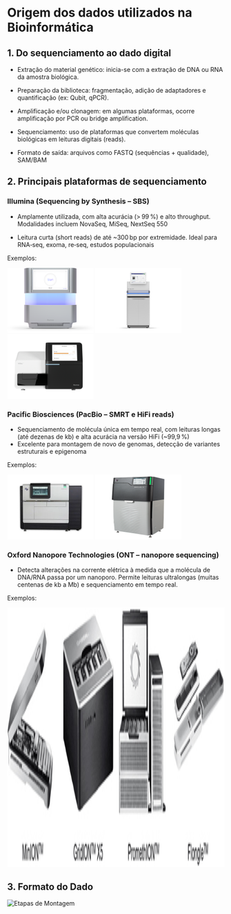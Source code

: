# Origem dos dados utilizados na Bioinformática

## 1. Do sequenciamento ao dado digital

- Extração do material genético: inicia-se com a extração de DNA ou RNA da amostra biológica.

- Preparação da biblioteca: fragmentação, adição de adaptadores e quantificação (ex: Qubit, qPCR).

- Amplificação e/ou clonagem: em algumas plataformas, ocorre amplificação por PCR ou bridge amplification.

- Sequenciamento: uso de plataformas que convertem moléculas biológicas em leituras digitais (reads).

- Formato de saída: arquivos como FASTQ (sequências + qualidade), SAM/BAM

## 2. Principais plataformas de sequenciamento
### Illumina (Sequencing by Synthesis – SBS)

- Amplamente utilizada, com alta acurácia (> 99 %) e alto throughput. Modalidades incluem NovaSeq, MiSeq, NextSeq 550

- Leitura curta (short reads) de até ~300 bp por extremidade. Ideal para RNA‑seq, exoma, re‑seq, estudos populacionais

Exemplos:

<img src="imgs/nextseq-1000-2000.png" alt="nextseq" width="200" height="150" /> <img src="imgs/novaseq-6000.png" alt="novaseq" width="200" height="150" /> <img src="imgs/MiSeq.png" alt="MiSeq" width="200" height="150" />

### Pacific Biosciences (PacBio – SMRT e HiFi reads)
- Sequenciamento de molécula única em tempo real, com leituras longas (até dezenas de kb) e alta acurácia na versão HiFi (~99,9 %)
- Excelente para montagem de novo de genomas, detecção de variantes estruturais e epigenoma

Exemplos:

<img src="imgs/pacbio-rs-ii-3896577-400x300.jpg" alt="pacbiorsII" width="200" height="150" /> <img src="imgs/pacbio-sequel-iie-system.webp" alt="pacbiorssequel" width="200" height="150" /> 

### Oxford Nanopore Technologies (ONT – nanopore sequencing)
- Detecta alterações na corrente elétrica à medida que a molécula de DNA/RNA passa por um nanoporo. Permite leituras ultralongas (muitas centenas de kb a Mb) e sequenciamento em tempo real.

Exemplos:

<img src="imgs/nanopore.jpg" alt="Nanopore" width="800" height="600" /> 

## 3. Formato do Dado

<img src="escolaveraoiwasai/montagemEanotacao/imgs/fastq_fig.jpg" alt="Etapas de Montagem" width="800" height="600" />


